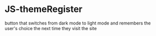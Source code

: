 # JS-themeRegister
button that switches from dark mode to light mode
and remembers the user's choice the next time they visit the site